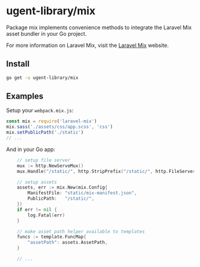 # ugent-library/mix

Package mix implements convenience methods to integrate the Laravel Mix
asset bundler in your Go project.

For more information on Laravel Mix, visit the [Laravel Mix](https://laravel-mix.com/) website.

## Install

```sh
go get -u ugent-library/mix
```

## Examples

Setup your `webpack.mix.js`:

```js
const mix = require('laravel-mix')
mix.sass('./assets/css/app.scss', 'css')
mix.setPublicPath('./static')
// ...
```

And in your Go app:

```go
    // setup file server
    mux := http.NewServeMux()
    mux.Handle("/static/", http.StripPrefix("/static/", http.FileServer(http.Dir("./static"))))

    // setup assets
    assets, err := mix.New(mix.Config{
        ManifestFile: "static/mix-manifest.json",
        PublicPath:   "/static/",
    })
    if err != nil {
        log.Fatal(err)
    }

    // make asset path helper available to templates
    funcs := template.FuncMap{
        "assetPath": assets.AssetPath,
    }

    // ...
```